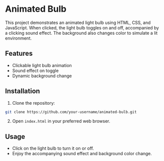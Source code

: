 # Animated Bulb

This project demonstrates an animated light bulb using HTML, CSS, and JavaScript. When clicked, the light bulb toggles on and off, accompanied by a clicking sound effect. The background also changes color to simulate a lit environment.

## Features

- Clickable light bulb animation
- Sound effect on toggle
- Dynamic background change

## Installation

1. Clone the repository:

```bash
git clone https://github.com/your-username/animated-bulb.git
```

2. Open `index.html` in your preferred web browser.

## Usage

- Click on the light bulb to turn it on or off.
- Enjoy the accompanying sound effect and background color change.
